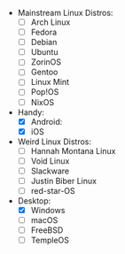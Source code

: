 - Mainstream Linux Distros:
	- [ ] Arch Linux
	- [ ] Fedora
	- [ ] Debian
	- [ ] Ubuntu
	- [ ] ZorinOS
	- [ ] Gentoo
	- [ ] Linux Mint
	- [ ] Pop!OS
	- [ ] NixOS
- Handy:
	- [x] Android:
	- [x] iOS
- Weird Linux Distros:
	- [ ] Hannah Montana Linux
	- [ ] Void Linux
	- [ ] Slackware
	- [ ] Justin Biber Linux
	- [ ] red-star-OS
- Desktop:
	- [x] Windows
	- [ ] macOS
	- [ ] FreeBSD
	- [ ] TempleOS